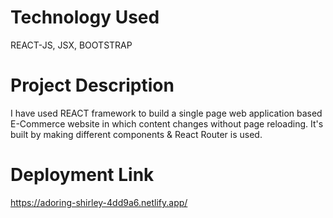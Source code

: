 # Technology Used
REACT-JS, JSX, BOOTSTRAP
# Project Description
I have used REACT framework to build a single page web application based E-Commerce website in which content changes without page reloading. It's built by making different components &amp; React Router is used.

# Deployment Link
https://adoring-shirley-4dd9a6.netlify.app/
